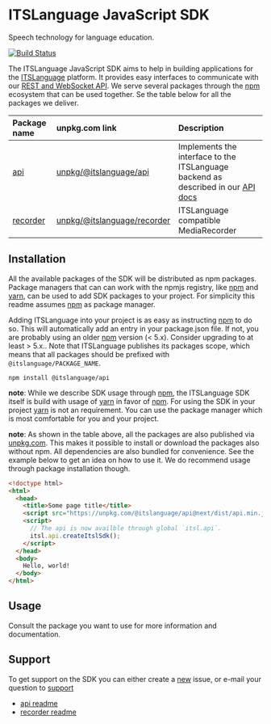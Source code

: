 # ITSLanguage JavaScript SDK

Speech technology for language education.

[![Build Status][build logo]][travis]

The ITSLanguage JavaScript SDK aims to help in building applications for the [ITSLanguage] platform.
It provides easy interfaces to communicate with our [REST and WebSocket API]. We serve several
packages through the [npm] ecosystem that can be used together. Se the table below for all the
packages we deliver.

| Package name | unpkg.com link | Description |
| :----------- | :------------- | :---------- |
| [api]        | [unpkg/@itslanguage/api]      | Implements the interface to the ITSLanguage backend as described in our [API docs] |
| [recorder]   | [unpkg/@itslanguage/recorder] | ITSLanguage compatible MediaRecorder |

## Installation

All the available packages of the SDK will be distributed as npm packages. Package managers that can
can work with the npmjs registry, like [npm] and [yarn], can be used to add SDK packages to your
project. For simplicity this readme assumes [npm] as package manager.
 
Adding ITSLanguage into your project is as easy as instructing [npm] to do so. This will
automatically add an entry in your package.json file. If not, you are probably using an older [npm]
version (< 5.x). Consider upgrading to at least > 5.x.. Note that ITSLanguage publishes its packages
scope, which means that all packages should be prefixed with `@itslanguage/PACKAGE_NAME`. 

```shell
npm install @itslanguage/api
```

**note**: While we describe SDK usage through [npm], the ITSLanguage SDK itself is build with usage
of [yarn] in favor of [npm]. For using the SDK in your project [yarn] is not an requirement. You can
use the package manager which is most comfortable for you and your project.

**note**: As shown in the table above, all the packages are also published via [unpkg.com]. This 
makes it possible to install or download the packages also without npm. All dependencies are also
bundled for convenience. See the example below to get an idea on how to use it. We do recommend
usage through package installation though.

```html
<!doctype html>
<html>
  <head>
    <title>Some page title</title>
    <script src="https://unpkg.com/@itslanguage/api@next/dist/api.min.js"></script>
    <script>
      // The api is now availble through global `itsl.api`.
      itsl.api.createItslSdk();
    </script>
  </head>
  <body>
    Hello, world!
  </body>
</html>

```

## Usage

Consult the package you want to use for more information and documentation.

## Support

To get support on the SDK you can either create a [new](/itslanguage/itslanguage-js/issues/new) issue, or e-mail your question to
[support](mailto:support@itslangauge.nl)

- [api readme](packages/api/README.md)
- [recorder readme](packages/recorder/README.md)

[build logo]: https://travis-ci.org/itslanguage/itslanguage-js.svg?branch=next
[travis]: https://travis-ci.org/itslanguage/itslanguage-js
[ITSLanguage]: https://www.itslanguage.nl
[npm]: https://www.npmjs.com
[yarn]: https://yarnpkg.com
[unpkg.com]: https://unpkg.com
[api]: https://npmjs.com/package/@itslanguage/api 
[recorder]: https://npmjs.com/package/@itslanguage/recorder
[unpkg/@itslanguage/api]: https://unpkg.com/@itslanguage/api@next/dist/api.min.js 
[unpkg/@itslanguage/recorder]: https://unpkg.com/@itslanguage/recorder@next/dist/recorder.min.js 
[API docs]: https://itslanguage.github.io/itslanguage-docs
[REST and WebSocket API]: https://itslanguage.github.io/itslanguage-docs
